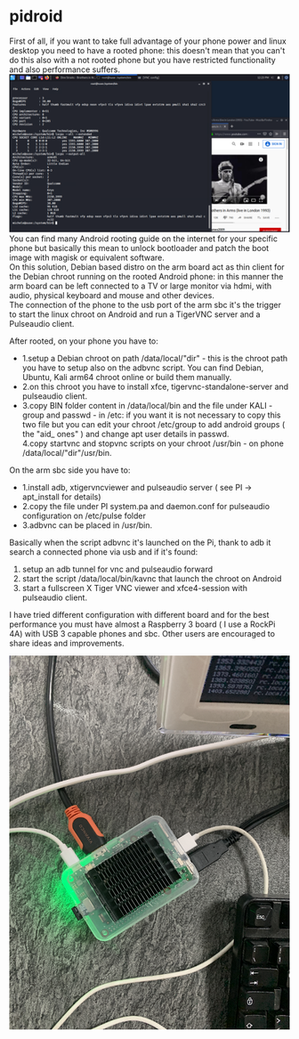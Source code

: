 # pidroid

First of all, if you want to take full advantage of your phone power and linux desktop you need to have a rooted phone: this doesn't mean that you can't do this also with a not rooted phone but you have restricted functionality and also performance suffers.
<img src="https://github.com/palazzoni/pidroid/blob/master/pidroid.PNG?raw=true">
You can find many Android rooting guide on the internet for your specific phone but basically this mean to unlock bootloader and patch the boot image with magisk or equivalent software.</br>
On this solution, Debian based distro on the arm board act as thin client for the Debian chroot running on the rooted Android phone: in this manner the arm board can be left connected to a TV or large monitor via hdmi, with audio, physical keyboard and mouse and other devices.</br>
The connection of the phone to the usb port of the arm sbc it's the trigger to start the linux chroot on Android and run a TigerVNC server and a Pulseaudio client.</br>

After rooted, on your phone you have to:</br>
<ul>
<li>1.setup a Debian chroot on path /data/local/"dir" - this is the chroot path you have to setup also on the adbvnc script. You can find Debian, Ubuntu, Kali arm64 chroot online or build them manually. </li>
<li>2.on this chroot you have to install xfce, tigervnc-standalone-server and pulseaudio client.</li>
<li>3.copy BIN folder content in /data/local/bin and the file under KALI - group and passwd - in /etc: if you want it is not necessary to copy this two file but you can edit your chroot /etc/group to add android groups ( the "aid_ ones" )  and change apt user details in passwd.</li>
  4.copy startvnc and stopvnc scripts on your chroot /usr/bin - on phone /data/local/"dir"/usr/bin.</li>
</ul>
On the arm sbc side you have to:<ul>
<li>1.install adb, xtigervncviewer and pulseaudio server ( see PI -> apt_install for details) </li>
<li>2.copy the file under PI system.pa and daemon.conf for pulseaudio configuration on /etc/pulse folder </li>
<li>3.adbvnc can be placed in /usr/bin.</li>
</ul>

Basically when the script adbvnc it's launched on the Pi, thank to adb it search a connected phone via usb and if it's found:
1. setup an adb tunnel for vnc and pulseaudio forward
2. start the script /data/local/bin/kavnc that launch the chroot on Android 
3. start a fullscreen X Tiger VNC viewer and xfce4-session with pulseaudio client.

I have tried different configuration with different board and for the best performance you must have almost a Raspberry 3 board ( I use a RockPi 4A) with USB 3 capable phones and sbc.
Other users are encouraged to share ideas and improvements.

<img src="https://github.com/palazzoni/pidroid/blob/master/rockpi4a.png?raw=true">

